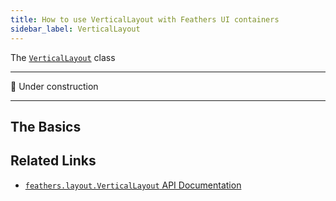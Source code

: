 ```yaml
---
title: How to use VerticalLayout with Feathers UI containers
sidebar_label: VerticalLayout
---
```


The [`VerticalLayout`](https://api.feathersui.com/current/feathers/layout/VerticalLayout.html) class

---

🚧 Under construction

---

## The Basics

## Related Links

- [`feathers.layout.VerticalLayout` API Documentation](https://api.feathersui.com/current/feathers/layout/VerticalLayout.html)
